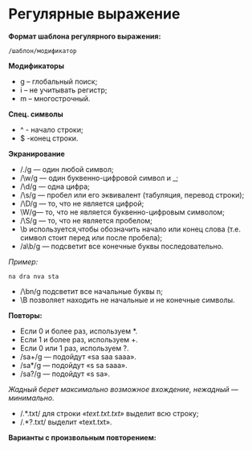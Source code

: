 # Регулярные выражение 
**Формат шаблона регулярного выражения:**
```
/шаблон/​модификатор
```
**Модификаторы**

* g – глобальный поиск;
* i – не учитывать регистр;
* m – многострочный.

**Спец. символы**
* ^ - начало строки;
* $ -конец строки.

**Экранирование**
* /./g — один любой символ;
* /\w/g — один буквенно-цифровой символ и _;
* /\d/g — одна цифра;
* /\s/g — пробел или его эквивалент (табуляция, перевод строки);
* /\D/g — то, что не является цифрой;
* \W/g— то, что не является буквенно-цифровым символом;
* /\S/g — то, что не является пробелом;
* \b используется,чтобы обозначить начало или конец слова (т.е. символ стоит перед или после пробела);
* /a\b/g — подсветит все конечные буквы последовательно.

*Пример:*
```
na dra nva sta
```
* /\bn/g подсветит все начальные буквы n;
* \B позволяет находить не начальные и не конечные символы.

**Повторы:**
* Если 0 и более раз, используем *.
* Если 1 и более раз, используем +.
* Если 0 или 1 раз, используем ?.
* /sa+/g — подойдут «sa saa saaa».
* /sa*/g — подойдут «s sa saaa».
* /sa?/g — подойдут «s sa».

*Жадный берет максимально возможное вхождение, нежадный — минимально.*
* /.*\.txt/ для строки *«text.txt.txt»* выделит всю строку;
* /.*?\.txt/ выделит «text.txt».

**Варианты с произвольным повторением:**
